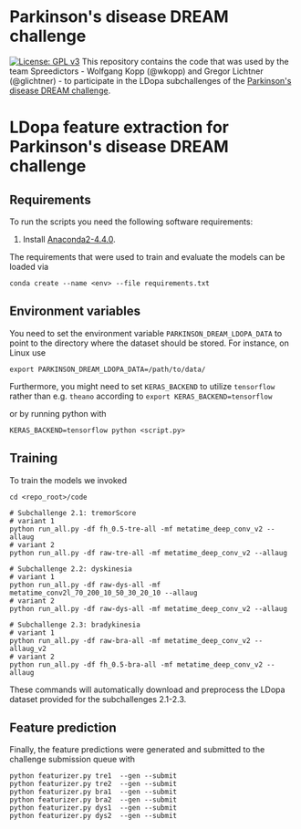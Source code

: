 # Parkinson's disease DREAM challenge
[![License: GPL v3](https://img.shields.io/badge/License-GPL%20v3-blue.svg)](https://www.gnu.org/licenses/gpl-3.0)
This repository contains the code that was used by the team Spreedictors - 
Wolfgang Kopp (@wkopp) and Gregor Lichtner (@glichtner) - to participate in the 
LDopa subchallenges of the [Parkinson's disease DREAM challenge](https://www.synapse.org/#!Synapse:syn8717496/wiki/422884).

# LDopa feature extraction for Parkinson's disease DREAM challenge
## Requirements
To run the scripts you need the following software requirements:
1. Install [Anaconda2-4.4.0](https://www.continuum.io/downloads). 

The requirements that were used to train and evaluate the models can
be loaded via
```
conda create --name <env> --file requirements.txt
```

## Environment variables
You need to set the environment variable `PARKINSON_DREAM_LDOPA_DATA` to point to
the directory where the dataset should be stored. For instance,
on Linux use 

`export PARKINSON_DREAM_LDOPA_DATA=/path/to/data/`

Furthermore, you might need to set `KERAS_BACKEND` to utilize `tensorflow`
rather than e.g. `theano` according to 
`export KERAS_BACKEND=tensorflow`

or by running python with

`KERAS_BACKEND=tensorflow python <script.py>`

## Training

To train the models we invoked
```
cd <repo_root>/code

# Subchallenge 2.1: tremorScore
# variant 1
python run_all.py -df fh_0.5-tre-all -mf metatime_deep_conv_v2 --allaug
# variant 2
python run_all.py -df raw-tre-all -mf metatime_deep_conv_v2 --allaug

# Subchallenge 2.2: dyskinesia
# variant 1
python run_all.py -df raw-dys-all -mf metatime_conv2l_70_200_10_50_30_20_10 --allaug
# variant 2
python run_all.py -df raw-dys-all -mf metatime_deep_conv_v2 --allaug

# Subchallenge 2.3: bradykinesia
# variant 1
python run_all.py -df raw-bra-all -mf metatime_deep_conv_v2 --allaug_v2
# variant 2
python run_all.py -df fh_0.5-bra-all -mf metatime_deep_conv_v2 --allaug

```
These commands will automatically download and preprocess the LDopa dataset
provided for the subchallenges 2.1-2.3.

## Feature prediction

Finally, the feature predictions were generated and submitted to the challenge
submission queue with
```
python featurizer.py tre1  --gen --submit
python featurizer.py tre2  --gen --submit
python featurizer.py bra1  --gen --submit
python featurizer.py bra2  --gen --submit
python featurizer.py dys1  --gen --submit
python featurizer.py dys2  --gen --submit
```

